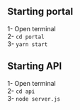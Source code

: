 <h2>Starting portal</h2>

1- Open terminal
<br>
2- `cd portal`
<br>
3- `yarn start`
<br>

<h2>Starting API</h2>

1- Open terminal
<br>
2- `cd api`
<br>
3- `node server.js`
